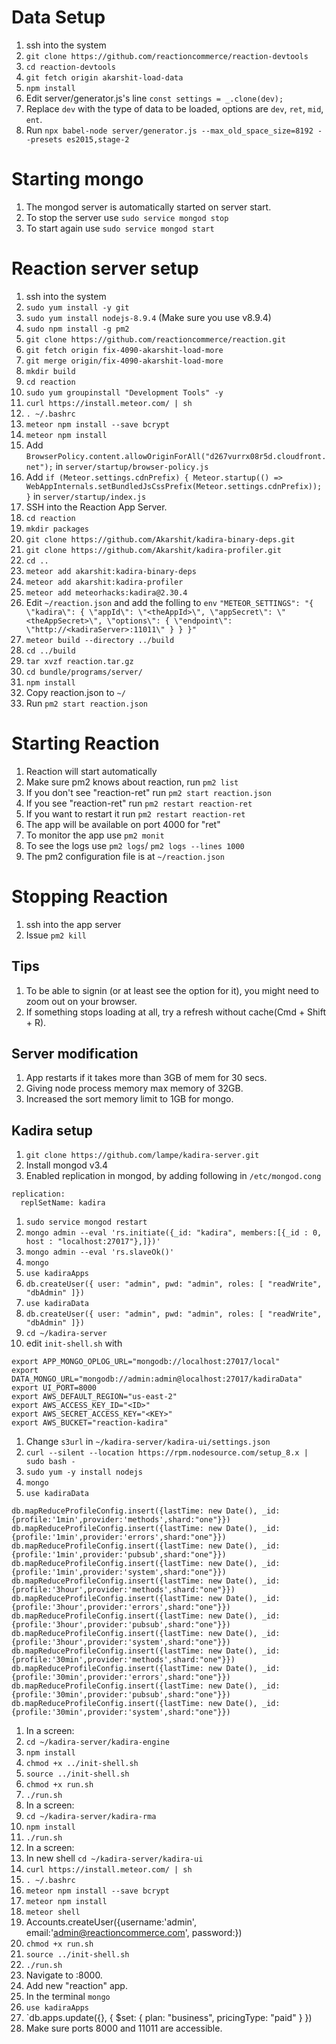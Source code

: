# Data Setup
1. ssh into the system
1. `git clone https://github.com/reactioncommerce/reaction-devtools`
1. `cd reaction-devtools`
1. `git fetch origin akarshit-load-data`
1. `npm install`
3. Edit server/generator.js's line `const settings = _.clone(dev);`
4. Replace `dev` with the type of data to be loaded, options are `dev`, `ret`, `mid`, `ent`.
5. Run `npx babel-node server/generator.js --max_old_space_size=8192 --presets es2015,stage-2`

# Starting mongo
1. The mongod server is automatically started on server start.
1. To stop the server use `sudo service mongod stop`
1. To start again use `sudo service mongod start`

# Reaction server setup
1. ssh into the system
1. `sudo yum install -y git`
1. `sudo yum install nodejs-8.9.4` (Make sure you use v8.9.4)
1. `sudo npm install -g pm2`
1. `git clone https://github.com/reactioncommerce/reaction.git`
1. `git fetch origin fix-4090-akarshit-load-more`
1. `git merge origin/fix-4090-akarshit-load-more`
1. `mkdir build`
1. `cd reaction`
1. `sudo yum groupinstall "Development Tools" -y`
1. `curl https://install.meteor.com/ | sh`
1. `. ~/.bashrc`
1. `meteor npm install --save bcrypt`
1. `meteor npm install`
1. Add `BrowserPolicy.content.allowOriginForAll("d267vurrx08r5d.cloudfront.net");` in `server/startup/browser-policy.js`
1. Add ```if (Meteor.settings.cdnPrefix) {
  Meteor.startup(() => WebAppInternals.setBundledJsCssPrefix(Meteor.settings.cdnPrefix));
}``` in `server/startup/index.js`
1. SSH into the Reaction App Server.
1. `cd reaction`
1. `mkdir packages`
1. `git clone https://github.com/Akarshit/kadira-binary-deps.git`
1. `git clone https://github.com/Akarshit/kadira-profiler.git`
1. `cd ..`
1. `meteor add akarshit:kadira-binary-deps`
1. `meteor add akarshit:kadira-profiler`
1. `meteor add meteorhacks:kadira@2.30.4` 
1. Edit `~/reaction.json` and add the folling to `env` `"METEOR_SETTINGS": "{ \"kadira\": { \"appId\": \"<theAppId>\", \"appSecret\": \"<theAppSecret>\", \"options\": { \"endpoint\": \"http://<kadiraServer>:11011\" } } }"`
1. `meteor build --directory ../build`
1. `cd ../build`
1. `tar xvzf reaction.tar.gz`
1. `cd bundle/programs/server/`
1. `npm install`
1. Copy reaction.json to `~/`
1. Run `pm2 start reaction.json`

# Starting Reaction
1. Reaction will start automatically
1. Make sure pm2 knows about reaction, run `pm2 list`
1. If you don't see "reaction-ret" run `pm2 start reaction.json`
1. If you see "reaction-ret" run `pm2 restart reaction-ret`
1. If you want to restart it run `pm2 restart reaction-ret`
1. The app will be available on port 4000 for "ret"
1. To monitor the app use `pm2 monit`
1. To see the logs use `pm2 logs`/ `pm2 logs --lines 1000`
1. The pm2 configuration file is at `~/reaction.json`

# Stopping Reaction
1. ssh into the app server
1. Issue `pm2 kill`

## Tips
1. To be able to signin (or at least see the option for it), you might need to zoom out on your browser.
1. If something stops loading at all, try a refresh without cache(Cmd + Shift + R).

## Server modification
1. App restarts if it takes more than 3GB of mem for 30 secs.
1. Giving node process memory max memory of 32GB.
1. Increased the sort memory limit to 1GB for mongo.


## Kadira setup
1. `git clone https://github.com/lampe/kadira-server.git`
1. Install mongod v3.4
1. Enabled replication in mongod, by adding following in `/etc/mongod.cong`
```
replication:
  replSetName: kadira
```
1. `sudo service mongod restart`
1. `mongo admin --eval 'rs.initiate({_id: "kadira", members:[{_id : 0, host : "localhost:27017"},]})'`
1. `mongo admin --eval 'rs.slaveOk()'`
1. `mongo`
1. `use kadiraApps`
1. `db.createUser({ user: "admin", pwd: "admin", roles: [ "readWrite", "dbAdmin" ]})`
1. `use kadiraData`
1. `db.createUser({ user: "admin", pwd: "admin", roles: [ "readWrite", "dbAdmin" ]})`
1. `cd ~/kadira-server`
1. edit `init-shell.sh` with 
```export APP_MONGO_URL="mongodb://admin:admin@localhost:27017/kadiraApps"
export APP_MONGO_OPLOG_URL="mongodb://localhost:27017/local"
export DATA_MONGO_URL="mongodb://admin:admin@localhost:27017/kadiraData"
export UI_PORT=8000
export AWS_DEFAULT_REGION="us-east-2"
export AWS_ACCESS_KEY_ID="<ID>"
export AWS_SECRET_ACCESS_KEY="<KEY>"
export AWS_BUCKET="reaction-kadira"
```
1. Change `s3url` in `~/kadira-server/kadira-ui/settings.json`
1. `curl --silent --location https://rpm.nodesource.com/setup_8.x | sudo bash -`
1. `sudo yum -y install nodejs`
1. `mongo`
1. `use kadiraData`
```
db.mapReduceProfileConfig.insert({lastTime: new Date(), _id:{profile:'1min',provider:'methods',shard:"one"}})
db.mapReduceProfileConfig.insert({lastTime: new Date(), _id:{profile:'1min',provider:'errors',shard:"one"}})
db.mapReduceProfileConfig.insert({lastTime: new Date(), _id:{profile:'1min',provider:'pubsub',shard:"one"}})
db.mapReduceProfileConfig.insert({lastTime: new Date(), _id:{profile:'1min',provider:'system',shard:"one"}})
db.mapReduceProfileConfig.insert({lastTime: new Date(), _id:{profile:'3hour',provider:'methods',shard:"one"}})
db.mapReduceProfileConfig.insert({lastTime: new Date(), _id:{profile:'3hour',provider:'errors',shard:"one"}})
db.mapReduceProfileConfig.insert({lastTime: new Date(), _id:{profile:'3hour',provider:'pubsub',shard:"one"}})
db.mapReduceProfileConfig.insert({lastTime: new Date(), _id:{profile:'3hour',provider:'system',shard:"one"}})
db.mapReduceProfileConfig.insert({lastTime: new Date(), _id:{profile:'30min',provider:'methods',shard:"one"}})
db.mapReduceProfileConfig.insert({lastTime: new Date(), _id:{profile:'30min',provider:'errors',shard:"one"}})
db.mapReduceProfileConfig.insert({lastTime: new Date(), _id:{profile:'30min',provider:'pubsub',shard:"one"}})
db.mapReduceProfileConfig.insert({lastTime: new Date(), _id:{profile:'30min',provider:'system',shard:"one"}})
```
1. In a screen:
1. `cd ~/kadira-server/kadira-engine`
1. `npm install`
1. `chmod +x ../init-shell.sh`
1. `source ../init-shell.sh`
1. `chmod +x run.sh`
1. `./run.sh`
1. In a screen:
1. `cd ~/kadira-server/kadira-rma`
1. `npm install`
1. `./run.sh`
1. In a screen:
1. In new shell `cd ~/kadira-server/kadira-ui`
1. `curl https://install.meteor.com/ | sh`
1. `. ~/.bashrc`
1. `meteor npm install --save bcrypt`
1. `meteor npm install`
1. `meteor shell`
1. Accounts.createUser({username:'admin', email:'admin@reactioncommerce.com', password:<password>})
1. `chmod +x run.sh`
1. `source ../init-shell.sh`
1. `./run.sh`
1. Navigate to <serip>:8000.
1. Add new "reaction" app.
1. In the terminal `mongo`
1. `use kadiraApps`
1. `db.apps.update({}, { $set: { plan: "business", pricingType: "paid" } })
1. Make sure ports 8000 and 11011 are accessible.
